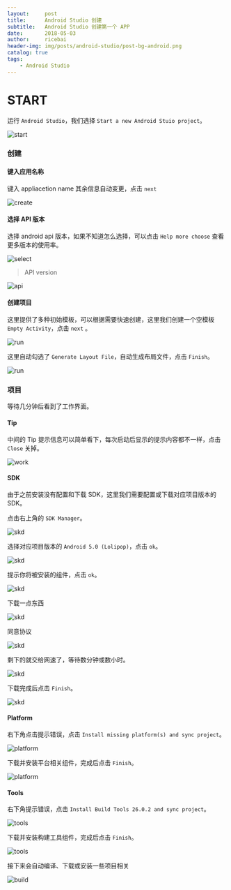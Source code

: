 ```yaml
---
layout:     post
title:      Android Studio 创建
subtitle:   Android Studio 创建第一个 APP
date:       2018-05-03
author:     ricebai
header-img: img/posts/android-studio/post-bg-android.png
catalog: true
tags:
    - Android Studio
---
```


# START

运行 `Android Studio`，我们选择 `Start a new Android Stuio project`。

![start](https://ricebai.github.io/img/posts/android-studio-create/start.jpg)

### 创建

#### 键入应用名称

键入 appliacetion name 其余信息自动变更，点击 `next`

![create](https://ricebai.github.io/img/posts/android-studio-create/create.jpg)

#### 选择 API 版本

选择 android api 版本，如果不知道怎么选择，可以点击 `Help more choose` 查看更多版本的使用率。

![select](https://ricebai.github.io/img/posts/android-studio-create/select.jpg)

> API version

![api](https://ricebai.github.io/img/posts/android-studio-create/api-v.jpg)

#### 创建项目

这里提供了多种初始模板，可以根据需要快速创建，这里我们创建一个空模板 `Empty Activity`，点击 `next` 。

![run](https://ricebai.github.io/img/posts/android-studio-create/new.jpg)

这里自动勾选了 `Generate Layout File`，自动生成布局文件，点击 `Finish`。

![run](https://ricebai.github.io/img/posts/android-studio-create/new1.jpg)

### 项目

等待几分钟后看到了工作界面。

#### Tip

中间的 Tip 提示信息可以简单看下，每次启动后显示的提示内容都不一样，点击 `Close` 关掉。

![work](https://ricebai.github.io/img/posts/android-studio-create/work.jpg)

#### SDK

由于之前安装没有配置和下载 SDK，这里我们需要配置或下载对应项目版本的 SDK。

点击右上角的 `SDK Manager`。

![skd](https://ricebai.github.io/img/posts/android-studio-create/sdk.jpg)

选择对应项目版本的 `Android 5.0 (Lolipop)`，点击 `ok`。

![skd](https://ricebai.github.io/img/posts/android-studio-create/sdk1.jpg)

提示你将被安装的组件，点击 `ok`。

![skd](https://ricebai.github.io/img/posts/android-studio-create/sdk2.jpg)

下载一点东西

![skd](https://ricebai.github.io/img/posts/android-studio-create/sdk3.jpg)

同意协议

![skd](https://ricebai.github.io/img/posts/android-studio-create/sdk4.jpg)

剩下的就交给网速了，等待数分钟或数小时。

![skd](https://ricebai.github.io/img/posts/android-studio-create/sdk5.jpg)

下载完成后点击 `Finish`。

![skd](https://ricebai.github.io/img/posts/android-studio-create/sdk6.jpg)

#### Platform

右下角点击提示错误，点击 `Install missing platform(s) and sync project`。

![platform](https://ricebai.github.io/img/posts/android-studio-create/platform.jpg)

下载并安装平台相关组件，完成后点击 `Finish`。

![platform](https://ricebai.github.io/img/posts/android-studio-create/platform1.jpg)

#### Tools

右下角提示错误，点击 `Install Build Tools 26.0.2 and sync project`。

![tools](https://ricebai.github.io/img/posts/android-studio-create/tools.jpg)

下载并安装构建工具组件，完成后点击 `Finish`。

![tools](https://ricebai.github.io/img/posts/android-studio-create/tools1.jpg)

接下来会自动编译、下载或安装一些项目相关

![build](https://ricebai.github.io/img/posts/android-studio-create/build.jpg)

